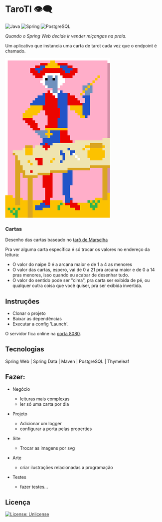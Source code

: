 # TaroTI 👁‍🗨

![Java](https://img.shields.io/static/v1?label=&message=Java&color=007396&logo=Java&logoColor=FFFFFF)
![Spring](https://img.shields.io/static/v1?label=&message=Spring&color=6DB33F&logo=Spring&logoColor=FFFFFF)
![PostgreSQL](https://img.shields.io/static/v1?label=&message=postgresql&color=0064A5&logo=postgresql&logoColor=FFFFFF)

*Quando o Spring Web decide ir vender miçangas na praia.*

Um aplicativo que instancia uma carta de tarot cada vez que o endpoint é chamado.

![mago](/src/main/resources/static/img/maior/01.png)

### Cartas

Desenho das cartas baseado no [tarô de Marselha](https://pt.wikipedia.org/wiki/Tar%C3%B4_de_Marselha)

Pra ver alguma carta específica é só trocar os valores no endereço da leitura:
- O valor do naipe 0 é a arcana maior e de 1 a 4 as menores
- O valor das cartas, espero, vai de 0 a 21 pra arcana maior e de 0 a 14 pras menores, isso quando eu acabar de desenhar tudo.
- O valor do sentido pode ser "cima", pra carta ser exibida de pé, ou qualquer outra coisa que você quiser, pra ser exibida invertida.

## Instruções

- Clonar o projeto
- Baixar as dependências
- Executar a config 'Launch'.

O servidor fica online na [porta 8080](http://localhost:8080).

## Tecnologias

Spring Web | Spring Data | Maven | PostgreSQL | Thymeleaf

## Fazer:
- Negócio
    * leituras mais complexas
    * ler só uma carta por dia

- Projeto
    * Adicionar um logger
    * configurar a porta pelas properties

- Site
    * Trocar as imagens por svg
    
- Arte
    * criar ilustrações relacionadas a programação

- Testes
    * fazer testes...

## Licença

[![License: Unlicense](https://img.shields.io/badge/license-Unlicense-blue.svg)](http://unlicense.org/)
